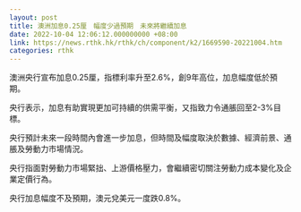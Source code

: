```yaml
---
layout: post
title: 澳洲加息0.25厘　幅度少過預期　未來將繼續加息
date: 2022-10-04 12:06:12.000000000 +08:00
link: https://news.rthk.hk/rthk/ch/component/k2/1669590-20221004.htm
categories: rthk
---
```


澳洲央行宣布加息0.25厘，指標利率升至2.6%，創9年高位，加息幅度低於預期。

央行表示，加息有助實現更加可持續的供需平衡，又指致力令通脹回至2-3%目標。

央行預計未來一段時間內會進一步加息，但時間及幅度取決於數據、經濟前景、通脹及勞動力市場情況。

央行指面對勞動力市場緊拙、上游價格壓力，會繼續密切關注勞動力成本變化及企業定價行為。

央行加息幅度不及預期，澳元兌美元一度跌0.8%。
